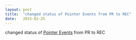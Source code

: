 ```yaml
---
layout: post
title:  "changed status of Pointer Events from PR to REC"
date:   2015-02-25
---
```


changed status of <a href="http://www.w3.org/TR/pointerevents/">Pointer Events</a> from PR to REC

